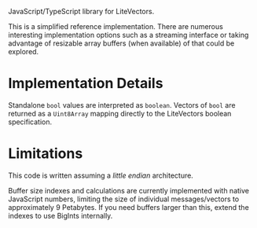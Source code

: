 JavaScript/TypeScript library for LiteVectors.

This is a simplified reference implementation. There are numerous interesting implementation options such as a streaming interface or taking advantage of resizable array buffers (when available) of that could be explored.

# Implementation Details

Standalone `bool` values are interpreted as `boolean`. Vectors of `bool` are returned as a `Uint8Array` mapping directly to the LiteVectors boolean specification.

# Limitations
This code is written assuming a _little endian_ architecture.

Buffer size indexes and calculations are currently implemented with native JavaScript numbers, limiting the size of individual messages/vectors to approximately 9 Petabytes. If you need buffers larger than this, extend the indexes to use BigInts internally.
